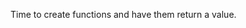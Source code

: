 <!--bl
    (filemeta
        (title "Function Creation")
        (subtitle "[function declaration, return statement]")
    )
/bl-->

Time to create functions and have them return a value.
<!--bl
    (section "./greeterFunction.md")
    (section "./functionCalls.md")
/bl-->